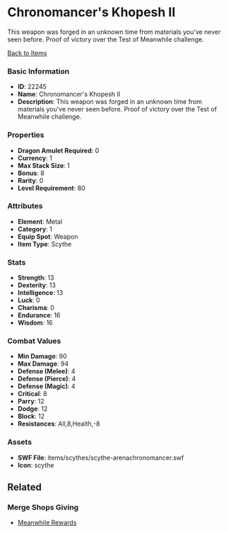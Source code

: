 # Chronomancer's Khopesh II

This weapon was forged in an unknown time from materials you've never seen before. Proof of victory over the Test of Meanwhile challenge.

[Back to Items](../items.md)

### Basic Information

- **ID**: 22245
- **Name**: Chronomancer&#039;s Khopesh II
- **Description**: This weapon was forged in an unknown time from materials you&#039;ve never seen before. Proof of victory over the Test of Meanwhile challenge.

### Properties

- **Dragon Amulet Required**: 0
- **Currency**: 1
- **Max Stack Size**: 1
- **Bonus**: 8
- **Rarity**: 0
- **Level Requirement**: 80

### Attributes

- **Element**: Metal
- **Category**: 1
- **Equip Spot**: Weapon
- **Item Type**: Scythe

### Stats

- **Strength**: 13
- **Dexterity**: 13
- **Intelligence**: 13
- **Luck**: 0
- **Charisma**: 0
- **Endurance**: 16
- **Wisdom**: 16

### Combat Values

- **Min Damage**: 90
- **Max Damage**: 94
- **Defense (Melee)**: 4
- **Defense (Pierce)**: 4
- **Defense (Magic)**: 4
- **Critical**: 8
- **Parry**: 12
- **Dodge**: 12
- **Block**: 12
- **Resistances**: All,8,Health,-8

### Assets

- **SWF File**: items/scythes/scythe-arenachronomancer.swf
- **Icon**: scythe

## Related

### Merge Shops Giving

- [Meanwhile Rewards](../merge-shops/433-meanwhile-rewards.md)

